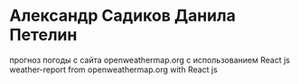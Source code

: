 # Александр Садиков Данила Петелин 
прогноз погоды с сайта openweathermap.org с использованием  React js
weather-report from openweathermap.org with React js
